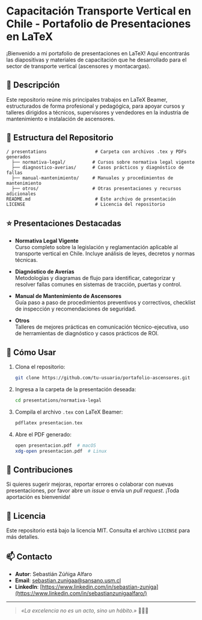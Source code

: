 # Capacitación Transporte Vertical en Chile - Portafolio de Presentaciones en LaTeX

¡Bienvenido a mi portafolio de presentaciones en LaTeX! Aquí encontrarás las diapositivas y materiales de capacitación que he desarrollado para el sector de transporte vertical (ascensores y montacargas).

## 📖 Descripción
Este repositorio reúne mis principales trabajos en LaTeX Beamer, estructurados de forma profesional y pedagógica, para apoyar cursos y talleres dirigidos a técnicos, supervisores y vendedores en la industria de mantenimiento e instalación de ascensores.

## 📂 Estructura del Repositorio

```
/ presentations                  # Carpeta con archivos .tex y PDFs generados
  ├── normativa-legal/          # Cursos sobre normativa legal vigente
  ├── diagnostico-averias/      # Casos prácticos y diagnóstico de fallas
  ├── manual-mantenimiento/     # Manuales y procedimientos de mantenimiento
  ├── otros/                    # Otras presentaciones y recursos adicionales
README.md                        # Este archivo de presentación
LICENSE                          # Licencia del repositorio
```

## ⭐ Presentaciones Destacadas

- **Normativa Legal Vigente**  
  Curso completo sobre la legislación y reglamentación aplicable al transporte vertical en Chile. Incluye análisis de leyes, decretos y normas técnicas.

- **Diagnóstico de Averías**  
  Metodologías y diagramas de flujo para identificar, categorizar y resolver fallas comunes en sistemas de tracción, puertas y control.

- **Manual de Mantenimiento de Ascensores**  
  Guía paso a paso de procedimientos preventivos y correctivos, checklist de inspección y recomendaciones de seguridad.

- **Otros**  
  Talleres de mejores prácticas en comunicación técnico-ejecutiva, uso de herramientas de diagnóstico y casos prácticos de ROI.

## 🚀 Cómo Usar

1. Clona el repositorio:
   ```bash
   git clone https://github.com/tu-usuario/portafolio-ascensores.git
   ```
2. Ingresa a la carpeta de la presentación deseada:
   ```bash
   cd presentations/normativa-legal
   ```
3. Compila el archivo `.tex` con LaTeX Beamer:
   ```bash
   pdflatex presentacion.tex
   ```
4. Abre el PDF generado:
   ```bash
   open presentacion.pdf  # macOS
   xdg-open presentacion.pdf  # Linux
   ```

## 🤝 Contribuciones
Si quieres sugerir mejoras, reportar errores o colaborar con nuevas presentaciones, por favor abre un _issue_ o envía un _pull request_. ¡Toda aportación es bienvenida!

## 📝 Licencia
Este repositorio está bajo la licencia MIT. Consulta el archivo `LICENSE` para más detalles.

## 📫 Contacto
- **Autor**: Sebastián Zúñiga Alfaro
- **Email**: sebastian.zunigaa@sansano.usm.cl
- **LinkedIn**: [https://www.linkedin.com/in/sebastian-zuniga](https://www.linkedin.com/in/sebastianzunigaalfaro/)

---

> _«La excelencia no es un acto, sino un hábito.»_ 👷‍♂️🔧

